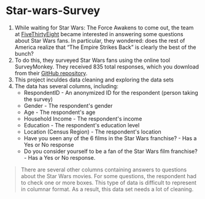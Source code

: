 # Star-wars-Survey
1. While waiting for Star Wars: The Force Awakens to come out, the team at [FiveThirtyEight](https://fivethirtyeight.com/) became interested in answering some questions about Star Wars fans. In particular, they wondered: does the rest of America realize that “The Empire Strikes Back” is clearly the best of the bunch?
2. To do this, they surveyed Star Wars fans using the online tool SurveyMonkey. They received 835 total responses, which you download from their [GitHub repository](https://github.com/fivethirtyeight/data/tree/master/star-wars-survey).
3. This project inculdes data cleaning and exploring the data sets
4. The data has several columns, including:
    - RespondentID - An anonymized ID for the respondent (person taking the survey)
    - Gender - The respondent's gender
    - Age - The respondent's age
    - Household Income - The respondent's income
    - Education - The respondent's education level
    - Location (Census Region) - The respondent's location
    - Have you seen any of the 6 films in the Star Wars franchise? - Has a Yes or No response
    - Do you consider yourself to be a fan of the Star Wars film franchise? - Has a Yes or No response.
> There are several other columns containing answers to questions about the Star Wars movies. For some questions, the respondent had to check one or more boxes. This type of data is difficult to represent in columnar format. As a result, this data set needs a lot of cleaning.

